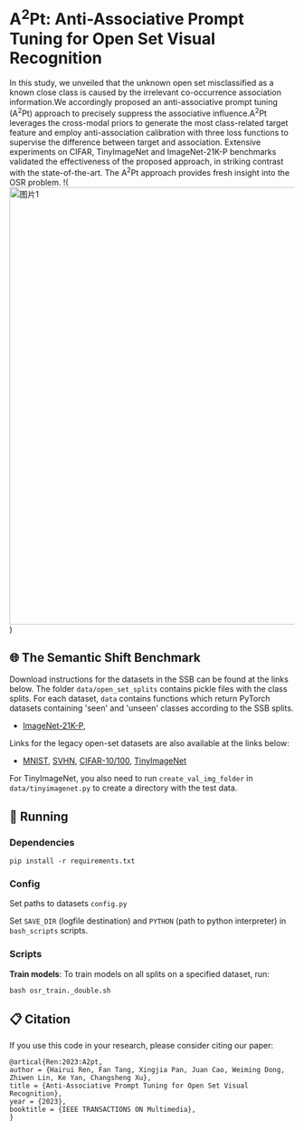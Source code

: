 # A<sup>2</sup>Pt: Anti-Associative Prompt Tuning for Open Set Visual Recognition

In this study, we unveiled that the unknown open set misclassified as a known close class is caused by the irrelevant co-occurrence association information.We accordingly proposed an anti-associative prompt tuning (A<sup>2</sup>Pt) approach to precisely suppress the associative influence.A<sup>2</sup>Pt leverages the cross-modal priors to generate the most class-related target feature and employ anti-association calibration with three loss functions to supervise the difference between target and association. Extensive experiments on CIFAR, TinyImageNet and ImageNet-21K-P benchmarks validated the effectiveness of the proposed approach, in striking contrast with the state-of-the-art.
The A<sup>2</sup>Pt approach provides fresh insight into the OSR problem.
!(<img width="773" alt="图片1" src="https://github.com/Hrren/A2Pt/assets/88883209/917d85fb-45b3-45f4-b43f-53edd57a1f53">)

## <a name="ssb"/> :globe_with_meridians: The Semantic Shift Benchmark

Download instructions for the datasets in the SSB can be found at the links below. The folder `data/open_set_splits` contains pickle files with the class splits. For each dataset, `data` contains functions which return PyTorch datasets containing 'seen' and 'unseen' classes according to the SSB splits. 

* [ImageNet-21K-P](https://github.com/Alibaba-MIIL/ImageNet21K),

Links for the legacy open-set datasets are also available at the links below:
* [MNIST](https://pytorch.org/vision/stable/datasets.html),
[SVHN](https://pytorch.org/vision/stable/datasets.html),
[CIFAR-10/100](https://pytorch.org/vision/stable/datasets.html),
[TinyImageNet](https://github.com/rmccorm4/Tiny-Imagenet-200)

For TinyImageNet, you also need to run `create_val_img_folder` in `data/tinyimagenet.py` to create
a directory with the test data.


## <a name="running"/> :running: Running
### Dependencies
```
pip install -r requirements.txt
```
### Config

Set paths to datasets  ```config.py```

Set ```SAVE_DIR``` (logfile destination) and ```PYTHON``` (path to python interpreter) in ```bash_scripts``` scripts.

### Scripts

**Train models**: To train models on all splits on a specified dataset, run:

```
bash osr_train._double.sh
```
## <a name="cite"/> :clipboard: Citation

If you use this code in your research, please consider citing our paper:
```
@artical{Ren:2023:A2pt,
author = {Hairui Ren, Fan Tang, Xingjia Pan, Juan Cao, Weiming Dong, Zhiwen Lin, Ke Yan, Changsheng Xu},
title = {Anti-Associative Prompt Tuning for Open Set Visual Recognition},
year = {2023},
booktitle = {IEEE TRANSACTIONS ON Multimedia},
}
```

